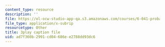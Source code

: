 ```yaml
---
content_type: resource
description: ''
file: https://ol-ocw-studio-app-qa.s3.amazonaws.com/courses/6-041-probabilistic-systems-analysis-and-applied-probability-fall-2010/ad7f360b2991cd04686ee2788dd93dc6_IkbkEtOOC1Y.srt
file_type: application/x-subrip
resourcetype: Other
title: 3play caption file
uid: ad7f360b-2991-cd04-686e-e2788dd93dc6
---
```

